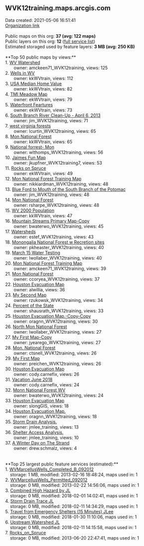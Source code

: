 <h2>WVK12training.maps.arcgis.com</h2> Data created: 2021-05-06 16:51:41 <br /><a target='new' href='https://WVK12training.maps.arcgis.com'>Organization link</a><br /><br />Public maps on this org: <b>37 (avg: 122 maps)</b><br />Public layers on this org: <b>12 </b>(<a target='new' href='https://services.arcgis.com/xWzwOwbfOFfpZ2A2/ArcGIS/rest/services'>full service list</a>)<br />Estimated storaged used by feature layers: <b>3 MB (avg: 250 KB)</b><br /><br />**Top 50 public maps by views:**<br />  1. <a target='new' href='https://www.arcgis.com/home/item.html?id=fd01c551178b4227bb2609378a2eb92e'>WV Watershed</a> <br />  &nbsp;&nbsp;&nbsp;&nbsp; &nbsp;&nbsp;owner: amckeen71_WVK12training, views: 125<br />  2. <a target='new' href='https://www.arcgis.com/home/item.html?id=b2388d8b5fc54a6ea1f3639de17b3665'>Wells in WV</a> <br />  &nbsp;&nbsp;&nbsp;&nbsp; &nbsp;&nbsp;owner: kkWVtrain, views: 112<br />  3. <a target='new' href='https://www.arcgis.com/home/item.html?id=95b5c7465ca54e6e9d45fc06dea770d5'>USA Median Home Value</a> <br />  &nbsp;&nbsp;&nbsp;&nbsp; &nbsp;&nbsp;owner: kkWVtrain, views: 82<br />  4. <a target='new' href='https://www.arcgis.com/home/item.html?id=9e543d20eb8742348dfe4eefad7818d6'>TMI Meadow Map</a> <br />  &nbsp;&nbsp;&nbsp;&nbsp; &nbsp;&nbsp;owner: ekWVtrain, views: 79<br />  5. <a target='new' href='https://www.arcgis.com/home/item.html?id=eed29b4ccf7a497cad33f2fb6e761d23'>Waterfront Feartures</a> <br />  &nbsp;&nbsp;&nbsp;&nbsp; &nbsp;&nbsp;owner: ekWVtrain, views: 73<br />  6. <a target='new' href='https://www.arcgis.com/home/item.html?id=ca7aa21ddceb492c8127e0a3608e837f'>South Branch River Clean-Up - April 6, 2013</a> <br />  &nbsp;&nbsp;&nbsp;&nbsp; &nbsp;&nbsp;owner: jim_WVK12training, views: 71<br />  7. <a target='new' href='https://www.arcgis.com/home/item.html?id=5c611af29afb4005b01a21f3afa0ffdc'>west virginia forests</a> <br />  &nbsp;&nbsp;&nbsp;&nbsp; &nbsp;&nbsp;owner: lcurtin_WVK12training, views: 65<br />  8. <a target='new' href='https://www.arcgis.com/home/item.html?id=4a5e5a670a0543a393b547a6b83d4dc7'>Mon National Forest</a> <br />  &nbsp;&nbsp;&nbsp;&nbsp; &nbsp;&nbsp;owner: kkWVtrain, views: 65<br />  9. <a target='new' href='https://www.arcgis.com/home/item.html?id=143825cac913421ebed356d0bd46b34b'>National forrest- Mon</a> <br />  &nbsp;&nbsp;&nbsp;&nbsp; &nbsp;&nbsp;owner: wlthomps_WVK12training, views: 56<br />  10. <a target='new' href='https://www.arcgis.com/home/item.html?id=582c18d802274a8aa146ccbfca97ec08'>Jaimes Fun Map</a> <br />  &nbsp;&nbsp;&nbsp;&nbsp; &nbsp;&nbsp;owner: jkupfner_WVK12training7, views: 53<br />  11. <a target='new' href='https://www.arcgis.com/home/item.html?id=25181f95fa5a4c72a287a635f51fd990'>Rocks on Spruce</a> <br />  &nbsp;&nbsp;&nbsp;&nbsp; &nbsp;&nbsp;owner: ekWVtrain, views: 49<br />  12. <a target='new' href='https://www.arcgis.com/home/item.html?id=ee11ef070ceb4ff8a3473776848ae19b'>Mon National Forest Training Map</a> <br />  &nbsp;&nbsp;&nbsp;&nbsp; &nbsp;&nbsp;owner: nikkiardman_WVK12training, views: 48<br />  13. <a target='new' href='https://www.arcgis.com/home/item.html?id=be90ee5b7ea14adfadce83b3fe9c6d05'>Blue Ford to Mouth of the South Branch of the Potomac</a> <br />  &nbsp;&nbsp;&nbsp;&nbsp; &nbsp;&nbsp;owner: jim_WVK12training, views: 48<br />  14. <a target='new' href='https://www.arcgis.com/home/item.html?id=374689cc6212416badc95facf5547e58'>Mon National Forest</a> <br />  &nbsp;&nbsp;&nbsp;&nbsp; &nbsp;&nbsp;owner: rsharpe_WVK12training, views: 48<br />  15. <a target='new' href='https://www.arcgis.com/home/item.html?id=cd41b4d3eef1482a9cfa5108d79e3d05'>WV 2000 Population</a> <br />  &nbsp;&nbsp;&nbsp;&nbsp; &nbsp;&nbsp;owner: kkWVtrain, views: 47<br />  16. <a target='new' href='https://www.arcgis.com/home/item.html?id=8362e1c7d7a749b6bae485d6e10b0353'>Mountain Streams Primary Map-Copy</a> <br />  &nbsp;&nbsp;&nbsp;&nbsp; &nbsp;&nbsp;owner: bwaterwo_WVK12training, views: 45<br />  17. <a target='new' href='https://www.arcgis.com/home/item.html?id=0691193d224a427ea369cb5a214b88ed'>Watersheds</a> <br />  &nbsp;&nbsp;&nbsp;&nbsp; &nbsp;&nbsp;owner: estef_WVK12training, views: 43<br />  18. <a target='new' href='https://www.arcgis.com/home/item.html?id=e6fd26a873c4495cbdbb8278eee415f9'>Monongalia National Forest w Recretion sites</a> <br />  &nbsp;&nbsp;&nbsp;&nbsp; &nbsp;&nbsp;owner: pkheaster_WVK12training, views: 40<br />  19. <a target='new' href='https://www.arcgis.com/home/item.html?id=ab82451ed78f41b9a8ce84193efc6f70'>March 15 Water Testing</a> <br />  &nbsp;&nbsp;&nbsp;&nbsp; &nbsp;&nbsp;owner: lwollaber_WVK12training, views: 40<br />  20. <a target='new' href='https://www.arcgis.com/home/item.html?id=ba6f1c28724f44dea28310e243f96554'>Mon National Forest Training Map</a> <br />  &nbsp;&nbsp;&nbsp;&nbsp; &nbsp;&nbsp;owner: amckeen71_WVK12training, views: 39<br />  21. <a target='new' href='https://www.arcgis.com/home/item.html?id=8f9ca88ba01a4914a51447e4bf6eada6'>Mon National Forest</a> <br />  &nbsp;&nbsp;&nbsp;&nbsp; &nbsp;&nbsp;owner: ccoryea_WVK12training, views: 37<br />  22. <a target='new' href='https://www.arcgis.com/home/item.html?id=2dab07069978492082134d37e81bd1ee'>Houston Evacuation Map</a> <br />  &nbsp;&nbsp;&nbsp;&nbsp; &nbsp;&nbsp;owner: alwillia, views: 36<br />  23. <a target='new' href='https://www.arcgis.com/home/item.html?id=6bfc3a4d486a4b5496771f8acc8a64d7'>My Second Map</a> <br />  &nbsp;&nbsp;&nbsp;&nbsp; &nbsp;&nbsp;owner: rzukowsk_WVK12training, views: 34<br />  24. <a target='new' href='https://www.arcgis.com/home/item.html?id=dd41e3c5ec424f8b80e590202673093c'>Percent of the State</a> <br />  &nbsp;&nbsp;&nbsp;&nbsp; &nbsp;&nbsp;owner: shausrath_WVK12training, views: 33<br />  25. <a target='new' href='https://www.arcgis.com/home/item.html?id=48a2f7813f37416ba6566a76271d92a8'>Houston Evacuation Map.-Copy-Copy</a> <br />  &nbsp;&nbsp;&nbsp;&nbsp; &nbsp;&nbsp;owner: oragnn_WVK12training, views: 30<br />  26. <a target='new' href='https://www.arcgis.com/home/item.html?id=f3b1c265760f453a81392aae9df0ee44'>North Mon National Forest</a> <br />  &nbsp;&nbsp;&nbsp;&nbsp; &nbsp;&nbsp;owner: lwollaber_WVK12training, views: 27<br />  27. <a target='new' href='https://www.arcgis.com/home/item.html?id=74f49618fd2a4946ac2f3c1bcba439af'>My First Map-Copy</a> <br />  &nbsp;&nbsp;&nbsp;&nbsp; &nbsp;&nbsp;owner: jyearego_WVK12training, views: 27<br />  28. <a target='new' href='https://www.arcgis.com/home/item.html?id=95d286f0cef04793ad7cb1d840890ac2'>Mon. National Forest</a> <br />  &nbsp;&nbsp;&nbsp;&nbsp; &nbsp;&nbsp;owner: ctsnell_WVK12training, views: 26<br />  29. <a target='new' href='https://www.arcgis.com/home/item.html?id=181f00435df04688a9feeeb21aa8d984'>My First Map</a> <br />  &nbsp;&nbsp;&nbsp;&nbsp; &nbsp;&nbsp;owner: preichen_WVK12training, views: 26<br />  30. <a target='new' href='https://www.arcgis.com/home/item.html?id=a4468567ae47489296a43feee1cbd424'>Houston Evacuation Map</a> <br />  &nbsp;&nbsp;&nbsp;&nbsp; &nbsp;&nbsp;owner: cody.carnefix, views: 26<br />  31. <a target='new' href='https://www.arcgis.com/home/item.html?id=057971c20c33402a913beba53de1a88a'>Vacation June 2018</a> <br />  &nbsp;&nbsp;&nbsp;&nbsp; &nbsp;&nbsp;owner: cody.carnefix, views: 24<br />  32. <a target='new' href='https://www.arcgis.com/home/item.html?id=b0793bcf1c8d4e568a236c6a11f8e2eb'>Monn National Forest WV</a> <br />  &nbsp;&nbsp;&nbsp;&nbsp; &nbsp;&nbsp;owner: bwaterwo_WVK12training, views: 24<br />  33. <a target='new' href='https://www.arcgis.com/home/item.html?id=2c6cf34cbe434b4597f825698e80548f'>Houston Evacuation Map</a> <br />  &nbsp;&nbsp;&nbsp;&nbsp; &nbsp;&nbsp;owner: slongGIS, views: 18<br />  34. <a target='new' href='https://www.arcgis.com/home/item.html?id=95c28c4f84364847b72b0afe1846cecd'>Houston Evacuation Map.</a> <br />  &nbsp;&nbsp;&nbsp;&nbsp; &nbsp;&nbsp;owner: oragnn_WVK12training, views: 18<br />  35. <a target='new' href='https://www.arcgis.com/home/item.html?id=c08d2000aa82463fb53412fb198ff094'>Storm Drain Analysis.</a> <br />  &nbsp;&nbsp;&nbsp;&nbsp; &nbsp;&nbsp;owner: jmlee_training, views: 13<br />  36. <a target='new' href='https://www.arcgis.com/home/item.html?id=672c5b2dd0c04cc1a22fe4e2d891653c'>Shelter Access Analysis.</a> <br />  &nbsp;&nbsp;&nbsp;&nbsp; &nbsp;&nbsp;owner: jmlee_training, views: 10<br />  37. <a target='new' href='https://www.arcgis.com/home/item.html?id=a2afd3d754bc4adfae2034bac35d4bb8'>A Winter Day on The Strand</a> <br />  &nbsp;&nbsp;&nbsp;&nbsp; &nbsp;&nbsp;owner: drew.schmalz, views: 4<br /><br /><br />**Top 25 largest public feature services (estimated):**<br /> 1. <a target='new' href='https://www.arcgis.com/home/item.html?id=5ed4737a41f640688ea5b5c78774b88e'>WVMarcellusWells_Completed_B_092012</a><br /> &nbsp;&nbsp;&nbsp;&nbsp;storage: 1 MB, modified: 2013-02-16 18:48:24, maps used in: 1<br /> 2. <a target='new' href='https://www.arcgis.com/home/item.html?id=b90bb79d68cd49708cc092aa9e49820d'>WVMarcellusWells_Permitted_092012</a><br /> &nbsp;&nbsp;&nbsp;&nbsp;storage: 0 MB, modified: 2013-02-22 14:56:06, maps used in: 1<br /> 3. <a target='new' href='https://www.arcgis.com/home/item.html?id=1e75b0cdf1bc4cbe8490e43961379cda'>Combined High Hazard by JL</a><br /> &nbsp;&nbsp;&nbsp;&nbsp;storage: 0 MB, modified: 2018-02-01 14:02:41, maps used in: 1<br /> 4. <a target='new' href='https://www.arcgis.com/home/item.html?id=f6eff5a299cb4790b091c0d3aa932c0c'>Storm Drain Trace JL</a><br /> &nbsp;&nbsp;&nbsp;&nbsp;storage: 0 MB, modified: 2018-02-11 14:34:29, maps used in: 1<br /> 5. <a target='new' href='https://www.arcgis.com/home/item.html?id=b9d806a767914875a9f76a29caf10d12'>Travel from Emergency Shelters (15 Minutes) JLee</a><br /> &nbsp;&nbsp;&nbsp;&nbsp;storage: 0 MB, modified: 2018-01-30 11:10:06, maps used in: 1<br /> 6. <a target='new' href='https://www.arcgis.com/home/item.html?id=8c1f88c0162e4358bb2cefacb2b4d617'>Upstream Watershed JL</a><br /> &nbsp;&nbsp;&nbsp;&nbsp;storage: 0 MB, modified: 2018-02-11 14:15:58, maps used in: 1<br /> 7. <a target='new' href='https://www.arcgis.com/home/item.html?id=66d00f38735e4df98549f17013e429b6'>Rocks_on_Spruce</a><br /> &nbsp;&nbsp;&nbsp;&nbsp;storage: 0 MB, modified: 2013-06-20 22:47:41, maps used in: 1<br />